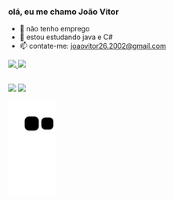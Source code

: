### olá, eu me chamo João Vitor

- 🔭 não tenho emprego
- 🌱 estou estudando java e C#
- 📫 contate-me: joaovitor26.2002@gmail.com
<div>
  <a href="https://github.com/simonera2">
  <img height="180em" src="https://github-readme-stats.vercel.app/api?username=simonera2&show_icons=true&theme=tokyonight&include_all_commits=true&count_private=true"/>
  <img height="180em" src="https://github-readme-stats.vercel.app/api/top-langs/?username=simonera2&layout=compact&langs_count=7&theme=tokyonight"/>
</div>
  
  ##
  
  <div> 
  <a href="https://instagram.com/joaovitorsimao_" target="_blank"><img src="https://img.shields.io/badge/-Instagram-%23E4405F?style=for-the-badge&logo=instagram&logoColor=white" target="_blank"></a>
  <a href="https://www.linkedin.com/in/joão-vitor-simão-153193207/" target="_blank"><img src="https://img.shields.io/badge/-LinkedIn-%230077B5?style=for-the-badge&logo=linkedin&logoColor=white" target="_blank"></a> 
 
  ![Snake animation](https://github.com/rafaballerini/rafaballerini/blob/output/github-contribution-grid-snake.svg)
 
</div>
